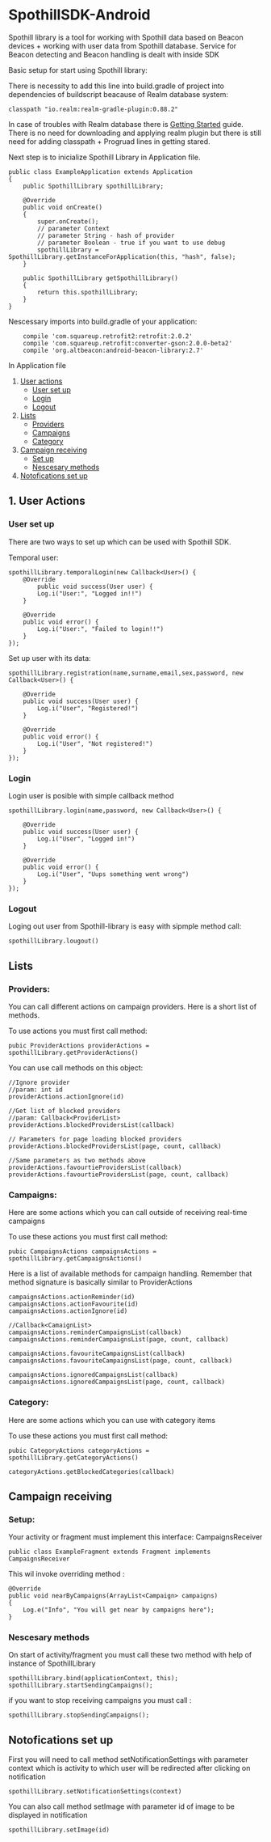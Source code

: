# SpothillSDK-Android

Spothill library is a tool for working with Spothill data based on Beacon
devices + working with user data from Spothill database. Service for Beacon
detecting and Beacon handling is dealt with inside SDK

Basic setup for start using Spothill library:

There is necessity to add this line into build.gradle of project into dependencies of buildscript beacause of Realm database system:
```
classpath "io.realm:realm-gradle-plugin:0.88.2"
```

In case of troubles with Realm database there is [Getting Started](https://realm.io/docs/java/latest/#getting-started) guide. There is no need for downloading and applying realm plugin but there is still need for adding classpath + Progruad lines in getting stared.

Next step is to inicialize Spothill Library in Application file.

```
public class ExampleApplication extends Application
{
	public SpothillLibrary spothillLibrary;

	@Override
	public void onCreate()
	{
		super.onCreate();
		// parameter Context
		// parameter String - hash of provider
		// parameter Boolean - true if you want to use debug
		spothillLibrary = SpothillLibrary.getInstanceForApplication(this, "hash", false);
	}

	public SpothillLibrary getSpothillLibrary()
	{
		return this.spothillLibrary;
	}
}
```

Nescessary imports into build.gradle of your application:

```
	compile 'com.squareup.retrofit2:retrofit:2.0.2'
	compile 'com.squareup.retrofit:converter-gson:2.0.0-beta2'
	compile 'org.altbeacon:android-beacon-library:2.7'
```


In Application file 

1. [User actions](#user-actions)
	- [User set up](#user-set-up)
	- [Login](#login)
	- [Logout](#logout)
2. [Lists](#lists)
	- [Providers](#providers)
	- [Campaigns](#campaigns)
	- [Category](#category)
3. [Campaign receiving](#campaign-receiving)
	- [Set up](#set-up)
	- [Nescesary methods](#nescesary-methods)
4. [Notofications set up](#notifications-set-up)

## 1. User Actions

### User set up

There are two ways to set up which can be used with Spothill SDK.

Temporal user:

```
spothillLibrary.temporalLogin(new Callback<User>() {
	@Override
		public void success(User user) {
		Log.i("User:", "Logged in!!")
	}

	@Override
	public void error() {
		Log.i("User:", "Failed to login!!")
	}
});
```

Set up user with its data:

```
spothillLibrary.registration(name,surname,email,sex,password, new Callback<User>() {

	@Override
	public void success(User user) {
		Log.i("User", "Registered!")
	}

	@Override
	public void error() {
		Log.i("User", "Not registered!")
	}
});
```
### Login

Login user is posible with simple callback method 

```
spothillLibrary.login(name,password, new Callback<User>() {

	@Override
	public void success(User user) {
		Log.i("User", "Logged in!")
	}

	@Override
	public void error() {
		Log.i("User", "Uups something went wrong")
	}
});
```

### Logout

Loging out user from Spothill-library is easy with sipmple method call:

```
spothillLibrary.lougout()
```

## Lists

### Providers:

You can call different actions on campaign providers. Here is a short list of methods.

To use actions you must first call method:

```
pubic ProviderActions providerActions = spothillLibrary.getProviderActions()
``` 

You can use call methods on this object:
``` 
//Ignore provider
//param: int id
providerActions.actionIgnore(id)

//Get list of blocked providers
//param: Callback<ProviderList>
providerActions.blockedProvidersList(callback)

// Parameters for page loading blocked providers
providerActions.blockedProvidersList(page, count, callback)

//Same parameters as two methods above
providerActions.favourtieProvidersList(callback)
providerActions.favourtieProvidersList(page, count, callback)
``` 
### Campaigns:

Here are some actions which you can call outside of receiving real-time campaigns

To use these actions you must first call method:

```
pubic CampaignsActions campaignsActions = spothillLibrary.getCampaignsActions()
``` 

Here is a list of available methods for campaign handling. Remember that method signature is basically similar to ProviderActions

``` 
campaignsActions.actionReminder(id)
campaignsActions.actionFavourite(id)
campaignsActions.actionIgnore(id)

//Callback<CamaignList>
campaignsActions.reminderCampaignsList(callback)
campaignsActions.reminderCampaignsList(page, count, callback)

campaignsActions.favouriteCampaignsList(callback)
campaignsActions.favouriteCampaignsList(page, count, callback)

campaignsActions.ignoredCampaignsList(callback)
campaignsActions.ignoredCampaignsList(page, count, callback)

``` 

### Category:

Here are some actions which you can use with category items

To use these actions you must first call method:

```
pubic CategoryActions categoryActions = spothillLibrary.getCategoryActions()
```

```
categoryActions.getBlockedCategories(callback)
``` 

## Campaign receiving

### Setup: 

Your activity or fragment must implement this interface: CampaignsReceiver

``` 
public class ExampleFragment extends Fragment implements CampaignsReceiver
``` 

This wil invoke overriding method :

```
@Override
public void nearByCampaigns(ArrayList<Campaign> campaigns)
{
	Log.e("Info", "You will get near by campaigns here");
}
```
### Nescesary methods

On start of activity/fragment you must call these two method with help of instance of SpothillLibrary
```
spothillLibrary.bind(applicationContext, this);
spothillLibrary.startSendingCampaigns();
```

if you want to stop receiving campaigns you must call :
```
spothillLibrary.stopSendingCampaigns();
```
## Notofications set up

First you will need to call method setNotificationSettings with parameter context which is activity to which user will be redirected after clicking on notification

```
spothillLibrary.setNotificationSettings(context)
```

You can also call method setImage with parameter id of image to be displayed in notification
```
spothillLibrary.setImage(id)
```

